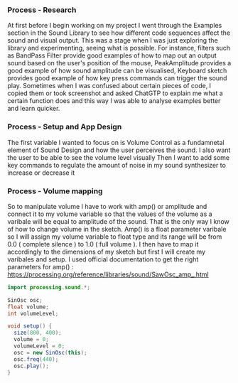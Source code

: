 
### Process - Research 
At first before I begin working on my project I went through the Examples section in the Sound Library to see how different code sequences affect the sound and visual output. This was a stage when I was just exploring the library and experimenting, seeing what is possible. For instance, filters such as BandPass Filter provide good examples of how to map out an output sound based on the user's position of the mouse, PeakAmplitude provides a good example of how sound amplitude can be visualised, Keyboard sketch provides good example of how key press commands can trigger the sound play. Sometimes when I was confused about certain pieces of code, I copied them or took screenshot and asked ChatGTP to explain me what a certain function does and this way I was able to analyse examples better and learn quicker. 
### Process - Setup and App Design 
The first variable I wanted to focus on is Volume Control as a fundamnetal element of Sound Design and how the user perceives the sound. 
I also want the user to be able to see the volume level visually
Then I want to add some key commands to regulate the amount of noise in my sound synthesizer to increase or decrease it 
### Process - Volume mapping 
So to manipulate volume I have to work with amp() or amplitude and connect it to my volume variable so that the values of the volume as a varibale will be equal to amplitude of the sound. That is the only way I know of how to change volume in the sketch. Amp() is a float parameter varibale so I will assign my volume variable to float type and its range will be from 0.0 ( complete silence ) to 1.0 ( full volume ). I then have to map it accordingly to the dimensions of my sketch but first I will create my varibales and setup. I used official documentation to get the right parameters for amp() : https://processing.org/reference/libraries/sound/SawOsc_amp_.html
```java 
import processing.sound.*;

SinOsc osc;
float volume;
int volumeLevel;

void setup() {
  size(800, 400);
  volume = 0;
  volumeLevel = 0;
  osc = new SinOsc(this);
  osc.freq(440);
  osc.play();
}
```


